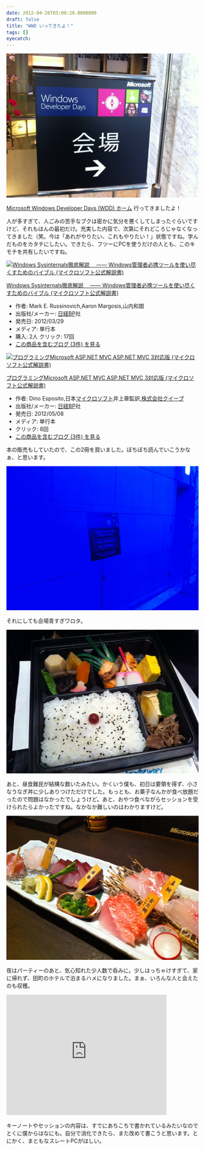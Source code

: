 ```yaml
---
date: 2012-04-26T05:09:29.0000000
draft: false
title: "WWD いってきたよ！"
tags: []
eyecatch: 
---
```

<p><img src="20120424095028.jpg" alt="f:id:daruyanagi:20120424095028j:plain" title="f:id:daruyanagi:20120424095028j:plain" class="hatena-fotolife"></p><p><a href="http://www.microsoft.com/ja-jp/events/wdd/default.aspx">Microsoft Windows Developer Days (WDD)  &#x30DB;&#x30FC;&#x30E0;</a> 行ってきましたよ！</p><p>人が多すぎて、人ごみの苦手なブクは密かに気分を悪くしてしまったぐらいですけど、それもほんの最初だけ。充実した内容で、次第にそれどころじゃなくなってきました（笑。今は「あれがやりたい、これもやりたい！」状態ですね。学んだものをカタチにしたい。できたら、フツーにPCを使うだけの人とも、このキモチを共有したいですね。</p><p><div class="hatena-asin-detail"><a href="http://www.amazon.co.jp/exec/obidos/ASIN/4822294641/bestylesnet-22/"><img src="http://ecx.images-amazon.com/images/I/516sUtGTuAL._SL160_.jpg" class="hatena-asin-detail-image" alt="Windows Sysinternals徹底解説　 ―― Windows管理者必携ツールを使い尽くすためのバイブル (マイクロソフト公式解説書)" title="Windows Sysinternals徹底解説　 ―― Windows管理者必携ツールを使い尽くすためのバイブル (マイクロソフト公式解説書)"></a><div class="hatena-asin-detail-info"><p class="hatena-asin-detail-title"><a href="http://www.amazon.co.jp/exec/obidos/ASIN/4822294641/bestylesnet-22/">Windows Sysinternals徹底解説　 ―― Windows管理者必携ツールを使い尽くすためのバイブル (マイクロソフト公式解説書)</a></p><ul><li><span class="hatena-asin-detail-label">作者:</span> Mark E. Russinovich,Aaron Margosis,山内和朗</li><li><span class="hatena-asin-detail-label">出版社/メーカー:</span> <a class="keyword" href="http://d.hatena.ne.jp/keyword/%C6%FC%B7%D0BP">日経BP</a>社</li><li><span class="hatena-asin-detail-label">発売日:</span> 2012/03/29</li><li><span class="hatena-asin-detail-label">メディア:</span> 単行本</li><li><span class="hatena-asin-detail-label">購入</span>: 2人 <span class="hatena-asin-detail-label">クリック</span>: 17回</li><li><a href="http://d.hatena.ne.jp/asin/4822294641/bestylesnet-22" target="_blank">この商品を含むブログ (3件) を見る</a></li></ul></div><div class="hatena-asin-detail-foot"></div></div></p><p><div class="hatena-asin-detail"><a href="http://www.amazon.co.jp/exec/obidos/ASIN/4822294668/bestylesnet-22/"><img src="http://ecx.images-amazon.com/images/I/51aG7VjNQML._SL160_.jpg" class="hatena-asin-detail-image" alt="プログラミングMicrosoft ASP.NET MVC ASP.NET MVC 3対応版 (マイクロソフト公式解説書)" title="プログラミングMicrosoft ASP.NET MVC ASP.NET MVC 3対応版 (マイクロソフト公式解説書)"></a><div class="hatena-asin-detail-info"><p class="hatena-asin-detail-title"><a href="http://www.amazon.co.jp/exec/obidos/ASIN/4822294668/bestylesnet-22/">プログラミングMicrosoft ASP.NET MVC ASP.NET MVC 3対応版 (マイクロソフト公式解説書)</a></p><ul><li><span class="hatena-asin-detail-label">作者:</span> Dino Esposito,日本<a class="keyword" href="http://d.hatena.ne.jp/keyword/%A5%DE%A5%A4%A5%AF%A5%ED%A5%BD%A5%D5%A5%C8">マイクロソフト</a>井上章監訳,<a class="keyword" href="http://d.hatena.ne.jp/keyword/%B3%F4%BC%B0%B2%F1%BC%D2%A5%AF%A5%A4%A1%BC%A5%D7">株式会社クイープ</a></li><li><span class="hatena-asin-detail-label">出版社/メーカー:</span> <a class="keyword" href="http://d.hatena.ne.jp/keyword/%C6%FC%B7%D0BP">日経BP</a>社</li><li><span class="hatena-asin-detail-label">発売日:</span> 2012/05/08</li><li><span class="hatena-asin-detail-label">メディア:</span> 単行本</li><li> <span class="hatena-asin-detail-label">クリック</span>: 8回</li><li><a href="http://d.hatena.ne.jp/asin/4822294668/bestylesnet-22" target="_blank">この商品を含むブログ (3件) を見る</a></li></ul></div><div class="hatena-asin-detail-foot"></div></div></p><p>本の販売もしていたので、この2冊を買いました。ぼちぼち読んでいこうかなぁ、と思います。</p><p><img src="20120424100847.jpg" alt="f:id:daruyanagi:20120424100847j:plain" title="f:id:daruyanagi:20120424100847j:plain" class="hatena-fotolife"></p><p>それにしても会場青すぎワロタ。</p><p><img src="20120425115338.jpg" alt="f:id:daruyanagi:20120425115338j:plain" title="f:id:daruyanagi:20120425115338j:plain" class="hatena-fotolife"></p><p>あと、昼食難民が結構な数いたみたい。かくいう僕も、初日は要領を得ず、小さなうなぎ丼に少しありつけただけでした。もっとも、お菓子なんかが食べ放題だったので問題はなかったでしょうけど。あと、おやつ食べながらセッションを受けられたらよかったですね。なかなか難しいのはわかりますけど。</p><p><img src="20120424213059.jpg" alt="f:id:daruyanagi:20120424213059j:plain" title="f:id:daruyanagi:20120424213059j:plain" class="hatena-fotolife"></p><p>夜はパーティーのあと、気心知れた少人数で呑みに。少しはっちゃけすぎて、家に帰れず、田町のホテルで泊まるハメになりました。まぁ、いろんな人と会えたのも収穫。</p><p><iframe width="420" height="315" src="http://www.youtube.com/embed/ydJinL8Ln3Q?wmode=transparent" frameborder="0" allowfullscreen></iframe></p><p>キーノートやセッションの内容は、すでにあちこちで書かれているみたいなのでとくに僕からはなにも。自分で消化できたら、また改めて書こうと思います。とにかく、まともなスレートPCがほしい。</p>
